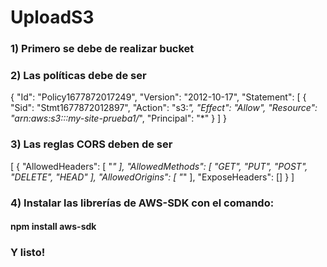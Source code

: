 # UploadS3
### 1) Primero se debe de realizar bucket 
### 2) Las políticas debe de ser 
{
  "Id": "Policy1677872017249",
  "Version": "2012-10-17",
  "Statement": [
    {
      "Sid": "Stmt1677872012897",
      "Action": "s3:*",
      "Effect": "Allow",
      "Resource": "arn:aws:s3:::my-site-prueba1/*",
      "Principal": "*"
    }
  ]
}
### 3) Las reglas CORS deben de ser
[    {        "AllowedHeaders": [            "*"        ],
        "AllowedMethods": [
            "GET",
            "PUT",
            "POST",
            "DELETE",
            "HEAD"
        ],
        "AllowedOrigins": [
            "*"
        ],
        "ExposeHeaders": []
    }
]

### 4) Instalar las librerías de AWS-SDK con el comando:
#### npm install aws-sdk
### Y listo!
